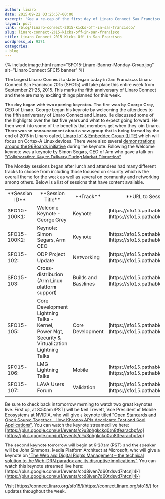 ```yaml
---
author: linaro
date: 2015-09-22 03:25:57+00:00
excerpt: 'See a re-cap of the first day of Linaro Connect San Francisco 2015.  '
layout: post
link: /blog/linaro-connect-2015-kicks-off-in-san-francisco/
slug: linaro-connect-2015-kicks-off-in-san-francisco
title: Linaro Connect 2015 Kicks Off in San Francisco
wordpress_id: 9371
categories:
- blog
---
```


{% include image.html name="SFO15-Linaro-Banner-Monday-Group.jpg" alt="Linaro Connect SFO15 banner" %}


The largest Linaro Connect to date began today in San Francisco. Linaro Connect San Francisco 2015 (SFO15) will take place this entire week from September 21-25, 2015. This marks the fifth anniversary of Linaro Connect and there are many exciting things planned for this week.

The day began with two opening keynotes. The first was by George Grey, CEO of Linaro. George began his keynote by welcoming the attendees to the fifth anniversary of Linaro Connect and Linaro. He discussed some of the highlights over the last five years and what to expect going forward. He then went into some of the benefits that members get when they join Linaro. There was an announcement about a new group that is being formed by the end of 2015 in Linaro called, [Linaro IoT & Embedded Group (LITE) ](https://youtu.be/5viiqYeOATI?t=24m14s)which will focus on Cortex-A Linux devices. There were also several [demonstrations around the 96Boards initiative](https://youtu.be/5viiqYeOATI?t=33m25s) during the keynote. Following the Welcome keynote was a keynote by Simon Segars, CEO of Arm who gave a talk on ["Collaboration: Key to Delivery During Market Disruption"](https://youtu.be/5viiqYeOATI?t=50m57s)


The Monday sessions began after lunch and attendees had many different tracks to choose from including those focused on security which is the overall theme for the week as well as several on community and networking among others. Below is a list of sessions that have content available.

<table width="1020" class="table responsive-table">

<tbody >
<tr >

<td width="90" style="text-align: center;" markdown="1">
**Session ID**
</td>

<td width="247" style="text-align: center;" markdown="1">
**Session Title**
</td>

<td width="64" style="text-align: center;" markdown="1">
**Track**
</td>

<td width="619" style="text-align: center;" markdown="1">
**URL to Session Information**
</td>
</tr>
<tr >

<td width="90" markdown="1">
SFO15-100K1:
</td>

<td width="247" markdown="1">
Welcome Keynote - George Grey
</td>

<td width="64" markdown="1">
Keynote
</td>

<td width="619" markdown="1">
[https://sfo15.pathable.com/meetings/302600](https://sfo15.pathable.com/meetings/302600)
</td>
</tr>
<tr >

<td width="90" markdown="1">
SFO15-100K2:
</td>

<td width="247" markdown="1">
Keynote: Simon Segars, Arm CEO
</td>

<td width="64" markdown="1">
Keynote
</td>

<td width="619" markdown="1">
[https://sfo15.pathable.com/meetings/302601](https://sfo15.pathable.com/meetings/302601)
</td>
</tr>
<tr >

<td width="90" markdown="1">
SFO15-102:
</td>

<td width="247" markdown="1">
ODP Project Update
</td>

<td width="64" markdown="1">
Networking
</td>

<td width="619" markdown="1">
[https://sfo15.pathable.com/meetings/302651](https://sfo15.pathable.com/meetings/302651)
</td>
</tr>
<tr >

<td width="90" markdown="1">
SFO15-103:
</td>

<td width="247" markdown="1">
Cross-distribution (Arm Linux platform support)
</td>

<td width="64" markdown="1">
Builds and Baselines
</td>

<td width="619" markdown="1">
[https://sfo15.pathable.com/meetings/302652](https://sfo15.pathable.com/meetings/302652)
</td>
</tr>
<tr >

<td width="90" markdown="1">
SFO15-105:
</td>

<td width="247" markdown="1">
Core Development Lightning Talks -Kernel, Power Mgt, Security & Virtualization Lightning Talks
</td>

<td width="64" markdown="1">
Core Development
</td>

<td width="619" markdown="1">
[https://sfo15.pathable.com/meetings/302654](https://sfo15.pathable.com/meetings/302654)
</td>
</tr>
<tr >

<td width="90" markdown="1">
SFO15-106:
</td>

<td width="247" markdown="1">
LMG Lightning Talks
</td>

<td width="64" markdown="1">
Mobile
</td>

<td width="619" markdown="1">
[https://sfo15.pathable.com/meetings/302655](https://sfo15.pathable.com/meetings/302655)
</td>
</tr>
<tr >

<td width="90" markdown="1">
SFO15-107:
</td>

<td width="247" markdown="1">
LAVA Users Forum
</td>

<td width="64" markdown="1">
Validation
</td>

<td width="619" markdown="1">
[https://sfo15.pathable.com/meetings/302656](https://sfo15.pathable.com/meetings/302656)
</td>
</tr>
<tr >

<td width="90" markdown="1">

</td>

<td width="247" markdown="1">

</td>

<td width="64" markdown="1">

</td>

<td width="619" markdown="1">

</td>
</tr>
</tbody>
</table>


Be sure to check back in tomorrow morning to watch two great keynotes live. First up, at 8:50am (PST) will be Neil Trevett, Vice President of Mobile Ecosystems at NVIDIA, who will give a keynote titled ["Open Standards and Open Source Together – How Khronos APIs Accelerate Fast and Cool Applications"](https://sfo15.pathable.com/meetings/302829). You can watch the keynote streamed live here: [https://plus.google.com/u/1/events/c9u3phgkckq0sn8tfearacbpfvo](https://plus.google.com/u/1/events/c9u3phgkckq0sn8tfearacbpfvo)

The second keynote tomorrow will begin at 9:20am (PST) and the speaker will be John Simmons, Media Platform Architect at Microsoft, who will give a keynote on ["The Web and Digital Rights Management – the technical solution to the Web-DRM paradox and its disruptive implications"](https://sfo15.pathable.com/meetings/302830). You can watch this keynote streamed live here: [https://plus.google.com/u/1/events/cpd8iven7d60tidsvd7ntcnjl4k](https://plus.google.com/u/1/events/cpd8iven7d60tidsvd7ntcnjl4k)


Visit [https://connect.linaro.org/sfo15/](https://connect.linaro.org/sfo15/) for updates throughout the week.

